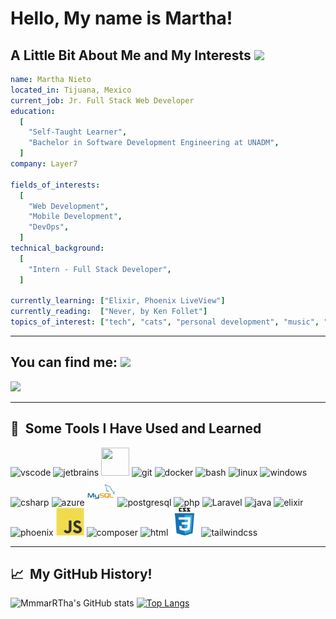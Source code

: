 # Hello, My name is Martha!

<h2>A Little Bit About Me and My Interests
  <img src="https://media.giphy.com/media/VgCDAzcKvsR6OM0uWg/giphy.gif" width="40">
</h2>

```yaml
name: Martha Nieto
located_in: Tijuana, Mexico
current_job: Jr. Full Stack Web Developer 
education:
  [
    "Self-Taught Learner",
    "Bachelor in Software Development Engineering at UNADM",
  ]
company: Layer7

fields_of_interests:
  [
    "Web Development",
    "Mobile Development",
    "DevOps",
  ]
technical_background:
  [
    "Intern - Full Stack Developer",
  ]
  
currently_learning: ["Elixir, Phoenix LiveView"]
currently_reading:  ["Never, by Ken Follet"]
topics_of_interest: ["tech", "cats", "personal development", "music", "books"]
```
  
---  

<h2>You can find me:
  <img src="https://media.giphy.com/media/mGcNjsfWAjY5AEZNw6/giphy.gif" width="35">
</h2>
<a href="https://www.linkedin.com/in/marthamnieto/" target="_blank"><img src="https://img.shields.io/badge/-LinkedIn-%230077B5?style=for-the-badge&logo=linkedin&logoColor=white" target="_blank"></a>

---

<h2> 🚀 &nbsp;Some Tools I Have Used and Learned</h2>
<p align="left">
<img src="https://cdn.jsdelivr.net/gh/devicons/devicon/icons/vscode/vscode-original.svg" alt="vscode" width="45" height="45"/>
<img src="https://cdn.jsdelivr.net/gh/devicons/devicon/icons/jetbrains/jetbrains-original.svg" alt="jetbrains" width="45" height="45"/>
<img src="https://cdn.jsdelivr.net/gh/devicons/devicon/icons/androidstudio/androidstudio-original.svg" width="45" height="45"/>
<img src="https://cdn.jsdelivr.net/gh/devicons/devicon/icons/git/git-original.svg" alt="git" width="45" height="45"/>
<img src="https://cdn.jsdelivr.net/gh/devicons/devicon/icons/docker/docker-original.svg" alt="docker" width="45" height="45"/>
<img src="https://cdn.jsdelivr.net/gh/devicons/devicon/icons/bash/bash-plain.svg" alt="bash" width="45" height="45"/>
<img src="https://cdn.jsdelivr.net/gh/devicons/devicon/icons/linux/linux-original.svg" alt="linux" width="45" height="45"/>
<img src="https://cdn.jsdelivr.net/gh/devicons/devicon/icons/windows8/windows8-original.svg" alt="windows" width="45" height="45"/>
<img src="https://cdn.jsdelivr.net/gh/devicons/devicon/icons/csharp/csharp-original.svg" alt="csharp" width="45" height="45"/>
<img src="https://cdn.jsdelivr.net/gh/devicons/devicon/icons/azure/azure-original.svg" alt="azure" width="45" height="45" />
<img src="https://raw.githubusercontent.com/devicons/devicon/master/icons/mysql/mysql-original-wordmark.svg" alt="mysql" width="45" height="45" />
<img src="https://cdn.jsdelivr.net/gh/devicons/devicon/icons/postgresql/postgresql-original-wordmark.svg" alt="postgresql" width="45" height="45"/>
<img src="https://cdn.jsdelivr.net/gh/devicons/devicon/icons/php/php-original.svg" alt="php" width="45" height="45"/>
<img src="https://cdn.jsdelivr.net/gh/devicons/devicon/icons/laravel/laravel-plain-wordmark.svg" alt="Laravel" width="45" height="45"/>
<img src="https://cdn.jsdelivr.net/gh/devicons/devicon/icons/java/java-original-wordmark.svg" alt="java" width="45" height="45"/>
<img src="https://cdn.jsdelivr.net/gh/devicons/devicon/icons/elixir/elixir-original-wordmark.svg" alt="elixir" width="45" height="45"/>
<img src="https://cdn.jsdelivr.net/gh/devicons/devicon/icons/phoenix/phoenix-original-wordmark.svg" alt="phoenix" width="45" height="45"/>
<img src="https://raw.githubusercontent.com/devicons/devicon/master/icons/javascript/javascript-original.svg" alt="javascript" width="45" height="45" />
<img src="https://cdn.jsdelivr.net/gh/devicons/devicon/icons/composer/composer-original.svg" alt="composer" width="45" height="45"/>
<img src="https://cdn.jsdelivr.net/gh/devicons/devicon/icons/html5/html5-original.svg" alt="html" width="45" height="45"/>
<img src="https://raw.githubusercontent.com/devicons/devicon/master/icons/css3/css3-original-wordmark.svg" alt="css3" width="45" height="45" />
<img src="https://cdn.jsdelivr.net/gh/devicons/devicon/icons/tailwindcss/tailwindcss-plain.svg" alt="tailwindcss" width="45" height="45"/>
</p>
 
 ---
<h2> 📈 &nbsp;My GitHub History!</h2>

 ![MmmarRTha's GitHub stats](https://github-readme-stats.vercel.app/api?username=MmmarRTha&show_icons=true&theme=radical)
 [![Top Langs](https://github-readme-stats.vercel.app/api/top-langs/?username=MmmarRTha&langs_count=10&layout=compact)](https://github.com/MmmarRTha/github-readme-stats)

